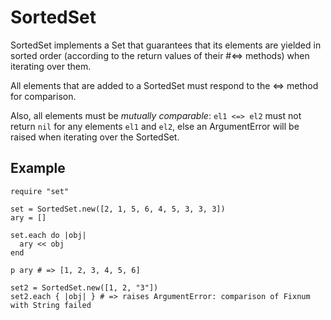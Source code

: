 # SortedSet

SortedSet implements a Set that guarantees that its elements are yielded in
sorted order (according to the return values of their #<=> methods) when
iterating over them.

All elements that are added to a SortedSet must respond to the <=> method for
comparison.

Also, all elements must be *mutually comparable*: `el1 <=> el2` must not
return `nil` for any elements `el1` and `el2`, else an ArgumentError will be
raised when iterating over the SortedSet.

## Example

    require "set"

    set = SortedSet.new([2, 1, 5, 6, 4, 5, 3, 3, 3])
    ary = []

    set.each do |obj|
      ary << obj
    end

    p ary # => [1, 2, 3, 4, 5, 6]

    set2 = SortedSet.new([1, 2, "3"])
    set2.each { |obj| } # => raises ArgumentError: comparison of Fixnum with String failed